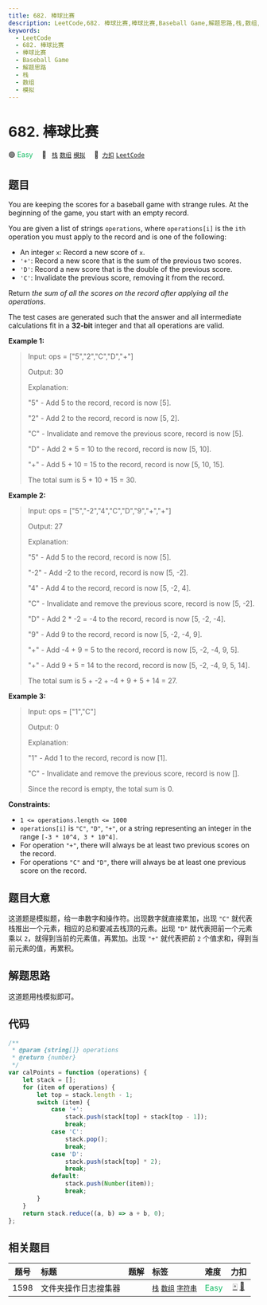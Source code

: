 ```yaml
---
title: 682. 棒球比赛
description: LeetCode,682. 棒球比赛,棒球比赛,Baseball Game,解题思路,栈,数组,模拟
keywords:
  - LeetCode
  - 682. 棒球比赛
  - 棒球比赛
  - Baseball Game
  - 解题思路
  - 栈
  - 数组
  - 模拟
---
```


# 682. 棒球比赛

🟢 <font color=#15bd66>Easy</font>&emsp; 🔖&ensp; [`栈`](/tag/stack.md) [`数组`](/tag/array.md) [`模拟`](/tag/simulation.md)&emsp; 🔗&ensp;[`力扣`](https://leetcode.cn/problems/baseball-game) [`LeetCode`](https://leetcode.com/problems/baseball-game)

## 题目

You are keeping the scores for a baseball game with strange rules. At the
beginning of the game, you start with an empty record.

You are given a list of strings `operations`, where `operations[i]` is the `ith` operation you must apply to the record and is one of the following:

- An integer `x`: Record a new score of `x`.
- `'+'`: Record a new score that is the sum of the previous two scores.
- `'D'`: Record a new score that is the double of the previous score.
- `'C'`: Invalidate the previous score, removing it from the record.

Return _the sum of all the scores on the record after applying all the operations_.

The test cases are generated such that the answer and all intermediate calculations fit in a **32-bit** integer and that all operations are valid.

**Example 1:**

> Input: ops = ["5","2","C","D","+"]
>
> Output: 30
>
> Explanation:
>
> "5" - Add 5 to the record, record is now [5].
>
> "2" - Add 2 to the record, record is now [5, 2].
>
> "C" - Invalidate and remove the previous score, record is now [5].
>
> "D" - Add 2 \* 5 = 10 to the record, record is now [5, 10].
>
> "+" - Add 5 + 10 = 15 to the record, record is now [5, 10, 15].
>
> The total sum is 5 + 10 + 15 = 30.

**Example 2:**

> Input: ops = ["5","-2","4","C","D","9","+","+"]
>
> Output: 27
>
> Explanation:
>
> "5" - Add 5 to the record, record is now [5].
>
> "-2" - Add -2 to the record, record is now [5, -2].
>
> "4" - Add 4 to the record, record is now [5, -2, 4].
>
> "C" - Invalidate and remove the previous score, record is now [5, -2].
>
> "D" - Add 2 \* -2 = -4 to the record, record is now [5, -2, -4].
>
> "9" - Add 9 to the record, record is now [5, -2, -4, 9].
>
> "+" - Add -4 + 9 = 5 to the record, record is now [5, -2, -4, 9, 5].
>
> "+" - Add 9 + 5 = 14 to the record, record is now [5, -2, -4, 9, 5, 14].
>
> The total sum is 5 + -2 + -4 + 9 + 5 + 14 = 27.

**Example 3:**

> Input: ops = ["1","C"]
>
> Output: 0
>
> Explanation:
>
> "1" - Add 1 to the record, record is now [1].
>
> "C" - Invalidate and remove the previous score, record is now [].
>
> Since the record is empty, the total sum is 0.

**Constraints:**

- `1 <= operations.length <= 1000`
- `operations[i]` is `"C"`, `"D"`, `"+"`, or a string representing an integer in the range `[-3 * 10^4, 3 * 10^4]`.
- For operation `"+"`, there will always be at least two previous scores on the record.
- For operations `"C"` and `"D"`, there will always be at least one previous score on the record.

## 题目大意

这道题是模拟题，给一串数字和操作符。出现数字就直接累加，出现 `"C"` 就代表栈推出一个元素，相应的总和要减去栈顶的元素。出现 `"D"` 就代表把前一个元素乘以 `2`，就得到当前的元素值，再累加。出现 `"+"` 就代表把前 `2` 个值求和，得到当前元素的值，再累积。

## 解题思路

这道题用栈模拟即可。

## 代码

```javascript
/**
 * @param {string[]} operations
 * @return {number}
 */
var calPoints = function (operations) {
	let stack = [];
	for (item of operations) {
		let top = stack.length - 1;
		switch (item) {
			case '+':
				stack.push(stack[top] + stack[top - 1]);
				break;
			case 'C':
				stack.pop();
				break;
			case 'D':
				stack.push(stack[top] * 2);
				break;
			default:
				stack.push(Number(item));
				break;
		}
	}
	return stack.reduce((a, b) => a + b, 0);
};
```

## 相关题目

<!-- prettier-ignore -->
| 题号 | 标题 | 题解 | 标签 | 难度 | 力扣 |
| :------: | :------ | :------: | :------ | :------ | :------: |
| 1598 | 文件夹操作日志搜集器 |  |  [`栈`](/tag/stack.md) [`数组`](/tag/array.md) [`字符串`](/tag/string.md) | <font color=#15bd66>Easy</font> | [🀄️](https://leetcode.cn/problems/crawler-log-folder) [🔗](https://leetcode.com/problems/crawler-log-folder) |